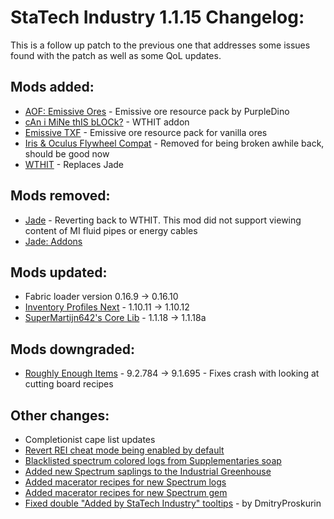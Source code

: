 # StaTech Industry 1.1.15 Changelog:
This is a follow up patch to the previous one that addresses some issues found with the patch as well as some QoL updates.

## Mods added:
- [AOF: Emissive Ores](https://www.curseforge.com/minecraft/texture-packs/all-of-fabric-emissive-ores) - Emissive ore resource pack by PurpleDino
- [cAn i MiNe thIS bLOCk?](https://www.curseforge.com/minecraft/mc-mods/can-i-mine-this-block) - WTHIT addon
- [Emissive TXF](https://www.curseforge.com/minecraft/texture-packs/emissive-txf) - Emissive ore resource pack for vanilla ores
- [Iris & Oculus Flywheel Compat](https://www.curseforge.com/minecraft/mc-mods/iris-flywheel-compat) - Removed for being broken awhile back, should be good now
- [WTHIT](https://www.curseforge.com/minecraft/mc-mods/wthit) - Replaces Jade

## Mods removed:
- [Jade](https://www.curseforge.com/minecraft/mc-mods/jade) - Reverting back to WTHIT. This mod did not support viewing content of MI fluid pipes or energy cables
- [Jade: Addons](https://www.curseforge.com/minecraft/mc-mods/jade-addons-fabric)

## Mods updated:
- Fabric loader version 0.16.9 -> 0.16.10
- [Inventory Profiles Next](https://www.curseforge.com/minecraft/mc-mods/inventory-profiles-next) - 1.10.11 -> 1.10.12
- [SuperMartijn642's Core Lib](https://www.curseforge.com/minecraft/mc-mods/supermartijn642s-core-lib) - 1.1.18 -> 1.1.18a

## Mods downgraded:
- [Roughly Enough Items](https://www.curseforge.com/minecraft/mc-mods/roughly-enough-items) - 9.2.784 -> 9.1.695 - Fixes crash with looking at cutting board recipes

## Other changes:
- Completionist cape list updates
- [Revert REI cheat mode being enabled by default](https://github.com/TheStaticVoid/StaTech-Industry/commit/0eb5a6b9e6392157b5fe4c9fe7128c952fe76db1)
- [Blacklisted spectrum colored logs from Supplementaries soap](https://github.com/TheStaticVoid/StaTech-Industry/commit/223f6bb2d92ea9538116e55a7a7726ef76f6fce3)
- [Added new Spectrum saplings to the Industrial Greenhouse](https://github.com/TheStaticVoid/StaTech-Industry/commit/c035e0fe520c194383f06b8a01131580997e3648)
- [Added macerator recipes for new Spectrum logs](https://github.com/TheStaticVoid/StaTech-Industry/commit/6511e59365d958d2c2ecbc74e6a25ab0bf795a26)
- [Added macerator recipes for new Spectrum gem](https://github.com/TheStaticVoid/StaTech-Industry/commit/5170a66430d8ffcef9d36e187e511af20771b5ac)
- [Fixed double "Added by StaTech Industry" tooltips](https://github.com/TheStaticVoid/StaTech-Industry/pull/530) - by DmitryProskurin